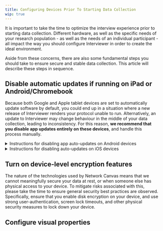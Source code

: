 ```yaml
---
title: Configuring Devices Prior To Starting Data Collection
wip: true
---
```

It is important to take the time to optimize the interview experience prior to starting data collection. Different hardware, as well as the specific needs of your research population - as well as the needs of an individual participant - all impact the way you should configure Interviewer in order to create the ideal environment.

Aside from these concerns, there are also some fundamental steps you should take to ensure secure and stable data collection. This article will describe these steps in sequence.

## Disable automatic updates if running on iPad or Android/Chromebook

Because both Google and Apple tablet devices are set to automatically update software by default, you could end up in a situation where a new release of Interviewer renders your protocol unable to run. Alternatively, an update to Interviewer may change behaviour in the middle of your data collection, leading to inconsistency. For this reason, **we recommend that you disable app updates entirely on these devices**, and handle this process manually.

<details>

<summary>Instructions for disabling app auto-updates on Android devices</summary>

  1. Open the Google Play Store app.  
  2. On the upper left side of the screen, tap the menu icon.  
  3. Tap "Settings".  
  4. Tap "Auto-update apps".  
  5. Tap "Don't auto-update apps".  
  6. Tap "Done".  

</details>  

<details>

<summary>Instructions for disabling auto-updates on iOS devices</summary>

  1. Tap on the Settings App on your main screen  
  2. Tap on General > Software Update > Automatic Updates  
  3. Disable automatic updates by switching it off  

</details>

## Turn on device-level encryption features

The nature of the technologies used by Network Canvas means that we cannot meaningfully secure your data at rest, or when someone else has physical access to your device. To mitigate risks associated with this, please take the time to ensure general security best practices are observed. Specifically, ensure that you enable disk encryption on your device, and use strong user-authentication, screen lock timeouts, and other physical security measures to lock down your device.

## Configure visual properties


